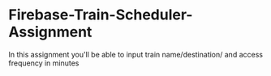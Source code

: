 # Firebase-Train-Scheduler-Assignment
In this assignment you'll be able to input train name/destination/ and access frequency in minutes
